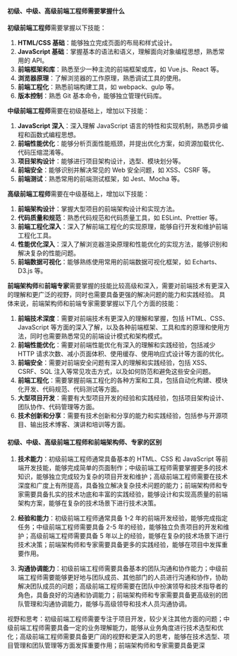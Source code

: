<!--
 * @Author: Shu Binqi
 * @Date: 2023-02-28 02:28:52
 * @LastEditors: Shu Binqi
 * @LastEditTime: 2023-02-28 02:39:30
 * @Description: 前端分级判定
 * @Version: 1.0.0
 * @FilePath: \interviewQuestions\Chinese\前端职位分级.md
-->

#### 初级、中级、高级前端工程师需要掌握什么

**初级前端工程师**需要掌握以下技能：

1. **HTML/CSS 基础**：能够独立完成页面的布局和样式设计。
1. **JavaScript 基础**：掌握基本的语法和语义，理解面向对象编程思想，熟悉常用的 API。
1. **前端框架和库**：熟悉至少一种主流的前端框架或库，如 Vue.js、React 等。
1. **浏览器原理**：了解浏览器的工作原理，熟悉调试工具的使用。
1. **前端工程化**：熟悉前端构建工具，如 webpack、gulp 等。
1. **版本控制**：熟悉 Git 基本命令，能够独立管理代码库。

**中级前端工程师**需要在初级基础上，增加以下技能：

1. **JavaScript 深入**：深入理解 JavaScript 语言的特性和实现机制，熟悉异步编程和函数式编程思想。
1. **前端性能优化**：能够分析页面性能瓶颈，并提出优化方案，如资源加载优化、代码压缩混淆等。
1. **项目架构设计**：能够进行项目架构设计，选型、模块划分等。
1. **前端安全**：能够识别并解决常见的 Web 安全问题，如 XSS、CSRF 等。
1. **前端测试**：熟悉常用的前端测试框架，如 Jest、Mocha 等。

**高级前端工程师**需要在中级基础上，增加以下技能：

1. **前端架构设计**：掌握大型项目的前端架构设计和实现方法。
1. **代码质量和规范**：熟悉代码规范和代码质量工具，如 ESLint、Prettier 等。
1. **前端工程化深入**：深入了解前端工程化的实现原理，能够自行开发和维护前端工程化工具。
1. **性能优化深入**：深入了解浏览器渲染原理和性能优化的实现方法，能够识别和解决复杂的性能问题。
1. **前端数据可视化**：能够熟练使用常用的前端数据可视化框架，如 Echarts、D3.js 等。

**前端架构师**和**前端专家**需要掌握的技能比较高级和深入，需要对前端技术有更深入的理解和更广泛的视野，同时也需要具备更强的解决问题的能力和实践经验。
具体来说，前端架构师和前端专家需要掌握以下几个方面的技能：

1. **前端技术深度**：需要对前端技术有更深入的理解和掌握，包括 HTML、CSS、JavaScript 等方面的深入了解，以及各种前端框架、工具和库的原理和使用方法，同时也需要熟悉常见的前端设计模式和架构模式。
1. **前端性能优化**：需要对前端性能优化有深入的理解和实践经验，包括减少 HTTP 请求次数、减小页面体积、使用缓存、使用响应式设计等方面的优化。
1. **前端安全**：需要对前端安全问题有深入的理解和实践经验，包括 XSS、CSRF、SQL 注入等常见攻击方式，以及如何防范和避免这些安全问题。
1. **前端工程化**：需要掌握前端工程化的各种方案和工具，包括自动化构建、模块化开发、代码规范、代码测试等方面。
1. **大型项目开发**：需要有大型项目开发的经验和实践经验，包括项目架构设计、团队协作、代码管理等方面。
1. **技术创新和分享**：需要有技术创新和分享的能力和实践经验，包括参与开源项目、输出技术博客、演讲和培训等方面。

#### 初级、中级、高级前端工程师和前端架构师、专家的区别

1. **技术能力**：初级前端工程师通常具备基本的 HTML、CSS 和 JavaScript 等前端开发技能，能够完成简单的页面制作；中级前端工程师需要掌握更多的技术知识，能够独立完成较为复杂的项目开发和维护；高级前端工程师需要在技术深度和广度上有所提高，具备独立解决复杂技术问题的能力；前端架构师和专家需要具备扎实的技术功底和丰富的实践经验，能够设计和实现高质量的前端架构方案，能够在复杂的技术场景下进行技术决策。

1. **经验和能力**：初级前端工程师通常具备 1-2 年的前端开发经验，能够完成指定任务；中级前端工程师需要具备 2-5 年的经验，能够独立负责项目的开发和维护；高级前端工程师需要具备 5 年以上的经验，能够在复杂的技术场景下进行技术决策；前端架构师和专家需要具备更多的实践经验，能够在项目中发挥重要作用。

1. **沟通协调能力**：初级前端工程师需要具备基本的团队沟通和协作能力；中级前端工程师需要能够更好地与团队成员、其他部门的人员进行沟通和协作，协助解决团队成员的问题；高级前端工程师需要在团队中扮演领导和技术指导者的角色，具备良好的沟通和协调能力；前端架构师和专家需要具备更高级别的团队管理和沟通协调能力，能够与高级领导和技术人员沟通协调。

视野和思考：初级前端工程师需要专注于项目开发，较少关注其他方面的问题；中级前端工程师需要具备一定的业务理解能力，能够从业务角度进行技术选型和优化；高级前端工程师需要具备更广阔的视野和更深入的思考，能够在技术选型、项目管理和团队管理等方面发挥重要作用；前端架构师和专家需要具备更深
